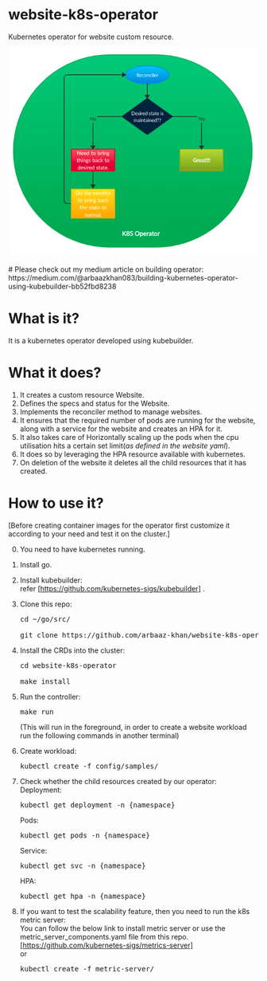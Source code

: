 # website-k8s-operator
Kubernetes operator for website custom resource.<br/>
<div ><img src="https://github.com/arbaaz-khan/website-k8s-operator/blob/master/operator-diagram.png" alt="Operator Diagram" style="margin: auto;"></div>
<br/>
# Please check out my medium article on building operator:<br/>
https://medium.com/@arbaazkhan083/building-kubernetes-operator-using-kubebuilder-bb52fbd8238<br/>

# What is it?<br/>
It is a kubernetes operator developed using kubebuilder.

# What it does?
1) It creates a custom resource Website.<br>
2) Defines the specs and status for the Website.<br>
3) Implements the reconciler method to manage websites.<br>
4) It ensures that the required number of pods are running for the website,
along with a service for the website and creates an HPA for it.<br>
5) It also takes care of Horizontally scaling up the pods when the cpu utilisation
hits a certain set limit(_as defined in the website yaml_).<br>
6) It does so by leveraging the HPA resource available with kubernetes.<br>
7) On deletion of the website it deletes all the child resources that it has created.<br>

# How to use it?
[Before creating container images for the operator first customize it according to your need and test it on the cluster.]<br>

0) You need to have kubernetes running.<br>
1) Install go.<br>
2) Install kubebuilder:<br>
   refer [https://github.com/kubernetes-sigs/kubebuilder] .<br>
3) Clone this repo:<br>
   <pre>cd ~/go/src/<br>
   git clone https://github.com/arbaaz-khan/website-k8s-operator.git </pre>
4) Install the CRDs into the cluster:<br>
   <pre>cd website-k8s-operator<br>
   make install</pre>
5) Run the controller:<br>
   <pre>make run</pre>
   (This will run in the foreground, in order to create a website workload run the following commands in another terminal)<br>
6) Create workload:<br>
   <pre>kubectl create -f config/samples/</pre>
7) Check whether the child resources created by our operator:<br>
   Deployment:<br>
   <pre>kubectl get deployment -n {namespace}</pre>
   Pods:<br>
   <pre>kubectl get pods -n {namespace}</pre>
   Service:<br>
   <pre>kubectl get svc -n {namespace}</pre>
   HPA:<br>
   <pre>kubectl get hpa -n {namespace}</pre>

8) If you want to test the scalability feature, then you need to run the k8s metric server:<br>
   You can follow the below link to install metric server or use the metric_server_components.yaml file from this repo.<br>
   [https://github.com/kubernetes-sigs/metrics-server]<br>
   or<br>
   <pre>kubectl create -f metric-server/</pre>
